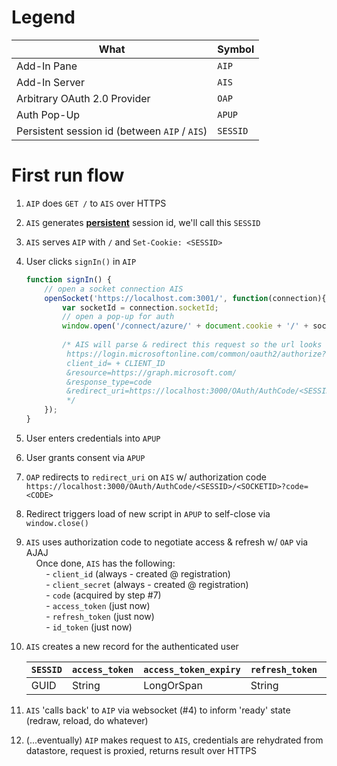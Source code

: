 # Legend
|What|Symbol|
|---|---|
|Add-In Pane|`AIP`|
|Add-In Server|`AIS`|
|Arbitrary OAuth 2.0 Provider|`OAP`|
|Auth Pop-Up|`APUP`|
|Persistent session id (between `AIP` / `AIS`)|`SESSID`|

# First run flow

1. `AIP` does `GET /` to `AIS` over HTTPS
2. `AIS` generates [**persistent**](https://en.wikipedia.org/wiki/HTTP_cookie#Persistent_cookie) session id, we'll call this `SESSID`
3. `AIS` serves `AIP` with `/` and `Set-Cookie: <SESSID>`
4. User clicks `signIn()` in `AIP`

    ```javascript
    function signIn() {
        // open a socket connection AIS
        openSocket('https://localhost.com:3001/', function(connection){
            var socketId = connection.socketId;
            // open a pop-up for auth
            window.open('/connect/azure/' + document.cookie + '/' + socketId, 'APUP', 'width=500,height=500');
        
            /* AIS will parse & redirect this request so the url looks something like:
             https://login.microsoftonline.com/common/oauth2/authorize?
             client_id= + CLIENT_ID
             &resource=https://graph.microsoft.com/
             &response_type=code
             &redirect_uri=https://localhost:3000/OAuth/AuthCode/<SESSID>/<SOCKETID>
             */
        });
    }
    ```

5. User enters credentials into `APUP`
6. User grants consent via `APUP`
7. `OAP` redirects to `redirect_uri` on `AIS` w/ authorization code
    `https://localhost:3000/OAuth/AuthCode/<SESSID>/<SOCKETID>?code=<CODE>`
8. Redirect triggers load of new script in `APUP` to self-close via `window.close()`
9. `AIS` uses authorization code to negotiate access & refresh w/ `OAP` via AJAJ<br/>
    &nbsp;&nbsp;&nbsp;&nbsp;Once done, `AIS` has the following:<br/>
    &nbsp;&nbsp;&nbsp;&nbsp;&nbsp;&nbsp;&nbsp;&nbsp;- `client_id` (always - created @ registration)<br/>
    &nbsp;&nbsp;&nbsp;&nbsp;&nbsp;&nbsp;&nbsp;&nbsp;- `client_secret` (always - created @ registration)<br/>
    &nbsp;&nbsp;&nbsp;&nbsp;&nbsp;&nbsp;&nbsp;&nbsp;- `code` (acquired by step #7)<br/>
    &nbsp;&nbsp;&nbsp;&nbsp;&nbsp;&nbsp;&nbsp;&nbsp;- `access_token` (just now)<br/>
    &nbsp;&nbsp;&nbsp;&nbsp;&nbsp;&nbsp;&nbsp;&nbsp;- `refresh_token` (just now)<br/>
    &nbsp;&nbsp;&nbsp;&nbsp;&nbsp;&nbsp;&nbsp;&nbsp;- `id_token` (just now)<br/>
10. `AIS` creates a new record for the authenticated user

    |`SESSID`|`access_token`|`access_token_expiry`|`refresh_token`|`refresh_token_expiry`
    |---|---|---|---|---|
    |GUID|String|LongOrSpan|String|LongOrSpan|

11. `AIS` 'calls back' to `AIP` via websocket (#4) to inform 'ready' state (redraw, reload, do whatever)
12. (...eventually) `AIP` makes request to `AIS`, credentials are rehydrated from datastore, request is proxied, returns result over HTTPS
